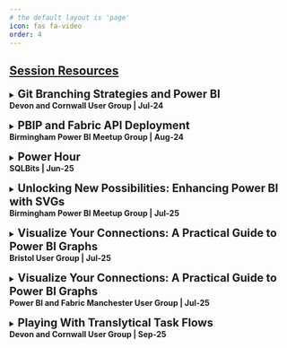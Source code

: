 ```yaml
---
# the default layout is 'page'
icon: fas fa-video
order: 4
---
```


## [Session Resources](https://github.com/EvaluationContext/Sessions)

<details style="margin-bottom: 15px;">
    <summary style="font-weight: bold;">
        <span style="font-size: 1.4em;">Git Branching Strategies and Power BI</span> <br>
        Devon and Cornwall User Group | Jul-24
    </summary>
    {% include embed/youtube.html id='tDkcrC7u0hU' %}
    <a href="https://github.com/EvaluationContext/Sessions/tree/main/24-07-Devon">Resources</a>
</details>

<details style="margin-bottom: 15px;">
    <summary style="font-weight: bold;">
        <span style="font-size: 1.4em;">PBIP and Fabric API Deployment</span> <br>
        Birmingham Power BI Meetup Group | Aug-24
    </summary>
    {% include embed/youtube.html id='ue_qeFZwMW8' %}
    <a href="https://github.com/EvaluationContext/Sessions/tree/main/24-08-Birmingham">Resources</a>
</details>

<details style="margin-bottom: 15px;">
    <summary style="font-weight: bold;">
        <span style="font-size: 1.4em;">Power Hour</span> <br>
        SQLBits | Jun-25
    </summary>
    <a href="https://github.com/EvaluationContext/Sessions/tree/main/25-06-SQL%20Bits">Resources</a>
</details>

<details style="margin-bottom: 15px;">
    <summary style="font-weight: bold;">
        <span style="font-size: 1.4em;">Unlocking New Possibilities: Enhancing Power BI with SVGs</span> <br> 
        Birmingham Power BI Meetup Group | Jul-25
    </summary>
    {% include embed/youtube.html id='J--GG-r9-8o' %}
    <a href="https://github.com/EvaluationContext/Sessions/tree/main/25-07-Birmingham">Resources</a>
</details>

<details style="margin-bottom: 15px;">
    <summary style="font-weight: bold;">
        <span style="font-size: 1.4em;">Visualize Your Connections: A Practical Guide to Power BI Graphs</span> <br>
        Bristol User Group | Jul-25 
    </summary>
    <a href="https://github.com/EvaluationContext/Sessions/tree/main/25-07-Bristol">Resources</a>
</details>

<details style="margin-bottom: 15px;">
    <summary style="font-weight: bold;">
        <span style="font-size: 1.4em;">Visualize Your Connections: A Practical Guide to Power BI Graphs</span> <br>
        Power BI and Fabric Manchester User Group | Jul-25 
    </summary>
    {% include embed/youtube.html id='N9x9J00lyA0' %}
    <a href="https://github.com/EvaluationContext/Sessions/tree/main/25-08-Manchester">Resources</a>
</details>

<details style="margin-bottom: 15px;">
    <summary style="font-weight: bold;">
        <span style="font-size: 1.4em;">Playing With Translytical Task Flows</span> <br>
        Devon and Cornwall User Group | Sep-25 
    </summary>
    {% include embed/youtube.html id='ztaUKdvLF98SKvJX' %}
    <a href="https://github.com/EvaluationContext/Sessions/tree/main/25-09-Devon">Resources</a>
</details>